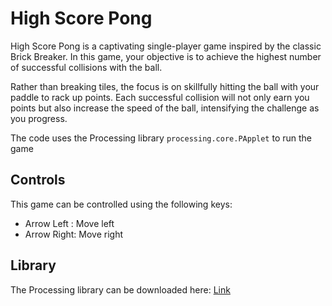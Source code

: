 # High Score Pong
High Score Pong is a captivating single-player game inspired by the classic Brick Breaker. 
In this game, your objective is to achieve the highest number of successful collisions with the ball.

Rather than breaking tiles, the focus is on skillfully hitting the ball with your paddle to rack up points. 
Each successful collision will not only earn you points but also increase the speed of the ball, intensifying the challenge as you progress.

The code uses the Processing library ```processing.core.PApplet``` to run the game

## Controls
This game can be controlled using the following keys:
- Arrow Left : Move left
- Arrow Right: Move right
  
## Library
The Processing library can be downloaded here: 
<a href="https://jar-download.com/maven-repository-class-search.php?search_box=processing.core.PApplet" target="_blank">Link</a>
